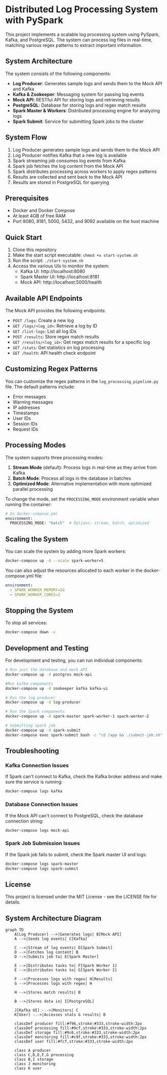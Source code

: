 # Distributed Log Processing System with PySpark

This project implements a scalable log processing system using PySpark, Kafka, and PostgreSQL. The system can process log files in real-time, matching various regex patterns to extract important information.

## System Architecture

The system consists of the following components:

- **Log Producer**: Generates sample logs and sends them to the Mock API and Kafka
- **Kafka & Zookeeper**: Messaging system for passing log events
- **Mock API**: RESTful API for storing logs and retrieving results
- **PostgreSQL**: Database for storing logs and regex match results
- **Spark Master & Workers**: Distributed processing engine for analyzing logs
- **Spark Submit**: Service for submitting Spark jobs to the cluster

## System Flow

1. Log Producer generates sample logs and sends them to the Mock API
2. Log Producer notifies Kafka that a new log is available
3. Spark streaming job consumes log events from Kafka
4. Spark job fetches the log content from the Mock API
5. Spark distributes processing across workers to apply regex patterns
6. Results are collected and sent back to the Mock API
7. Results are stored in PostgreSQL for querying

## Prerequisites

- Docker and Docker Compose
- At least 4GB of free RAM
- Port 8080, 8181, 5000, 5432, and 9092 available on the host machine

## Quick Start

1. Clone this repository
2. Make the start script executable: `chmod +x start-system.sh`
3. Run the script: `./start-system.sh`
4. Access the various UIs to monitor the system:
   - Kafka UI: http://localhost:8080
   - Spark Master UI: http://localhost:8181
   - Mock API: http://localhost:5000/health

## Available API Endpoints

The Mock API provides the following endpoints:

- `POST /logs`: Create a new log
- `GET /logs/<log_id>`: Retrieve a log by ID
- `GET /list-logs`: List all log IDs
- `POST /results`: Store regex match results
- `GET /results/<log_id>`: Get regex match results for a specific log
- `GET /stats`: Get statistics on log processing
- `GET /health`: API health check endpoint

## Customizing Regex Patterns

You can customize the regex patterns in the `log_processing_pipeline.py` file. The default patterns include:

- Error messages
- Warning messages
- IP addresses
- Timestamps
- User IDs
- Session IDs
- Request IDs

## Processing Modes

The system supports three processing modes:

1. **Stream Mode** (default): Process logs in real-time as they arrive from Kafka
2. **Batch Mode**: Process all logs in the database in batches
3. **Optimized Mode**: Alternative implementation with more optimized parallel processing

To change the mode, set the `PROCESSING_MODE` environment variable when running the container:

```bash
# In docker-compose.yml
environment:
  PROCESSING_MODE: "batch"  # Options: stream, batch, optimized
```

## Scaling the System

You can scale the system by adding more Spark workers:

```bash
docker-compose up -d --scale spark-worker=5
```

You can also adjust the resources allocated to each worker in the docker-compose.yml file:

```yaml
environment:
  - SPARK_WORKER_MEMORY=2G
  - SPARK_WORKER_CORES=2
```

## Stopping the System

To stop all services:

```bash
docker-compose down -v
```

## Development and Testing

For development and testing, you can run individual components:

```bash
# Run just the database and mock API
docker-compose up -d postgres mock-api

#Run kafka components
docker-compose up -d zookeeper kafka kafka-ui

# Run the log producer
docker-compose up -d log-producer

# Run the Spark components
docker-compose up -d spark-master spark-worker-1 spark-worker-2

# Submitting spark job
docker-compose up -d spark-submit
docker-compose exec spark-submit bash -c "cd /app && ./submit-job.sh"
```

## Troubleshooting

### Kafka Connection Issues

If Spark can't connect to Kafka, check the Kafka broker address and make sure the service is running:

```bash
docker-compose logs kafka
```

### Database Connection Issues

If the Mock API can't connect to PostgreSQL, check the database connection string:

```bash
docker-compose logs mock-api
```

### Spark Job Submission Issues

If the Spark job fails to submit, check the Spark master UI and logs:

```bash
docker-compose logs spark-master
docker-compose logs spark-submit
```

## License

This project is licensed under the MIT License - see the LICENSE file for details.

## System Architecture Diagram

```mermaid
graph TD
    A[Log Producer] -->|Generates logs| B[Mock API]
    A -->|Sends log events| C[Kafka]
    
    C -->|Stream of log events| D[Spark Submit]
    D -->|Fetches log content| B
    D -->|Submits job to| E[Spark Master]
    
    E -->|Distributes tasks to| F[Spark Worker 1]
    E -->|Distributes tasks to| G[Spark Worker 2]
    
    F -->|Processes logs with regex| H[Results]
    G -->|Processes logs with regex| H
    
    H -->|Stores match results| B
    
    B -->|Stores data in| I[PostgreSQL]
    
    J[Kafka UI] -.->|Monitors| C
    K[User] -.->|Accesses stats & results| B
    
    classDef producer fill:#f96,stroke:#333,stroke-width:2px
    classDef processing fill:#9cf,stroke:#333,stroke-width:2px
    classDef storage fill:#9c6,stroke:#333,stroke-width:2px
    classDef monitoring fill:#c9f,stroke:#333,stroke-width:2px
    classDef user fill:#fcf,stroke:#333,stroke-width:2px
    
    class A producer
    class C,D,E,F,G processing
    class B,I storage
    class J monitoring
    class K user
```